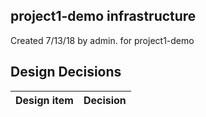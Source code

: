 ## project1-demo infrastructure

Created 7/13/18 by admin. for project1-demo


## Design Decisions
| Design item                | Decision|
| :----------------------------------- | :--------------------------------------------------------------------------------|
